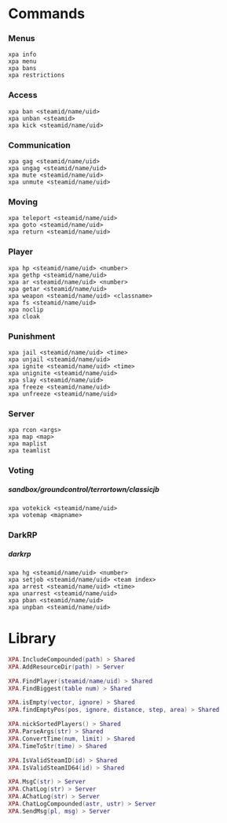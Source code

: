 # Commands
### Menus
```
xpa info
xpa menu
xpa bans
xpa restrictions
```
### Access
```
xpa ban <steamid/name/uid>
xpa unban <steamid>
xpa kick <steamid/name/uid>
```
### Communication
```
xpa gag <steamid/name/uid>
xpa ungag <steamid/name/uid>
xpa mute <steamid/name/uid>
xpa unmute <steamid/name/uid>
```
### Moving
```
xpa teleport <steamid/name/uid>
xpa goto <steamid/name/uid>
xpa return <steamid/name/uid>
```
### Player
```
xpa hp <steamid/name/uid> <number>
xpa gethp <steamid/name/uid>
xpa ar <steamid/name/uid> <number>
xpa getar <steamid/name/uid>
xpa weapon <steamid/name/uid> <classname>
xpa fs <steamid/name/uid>
xpa noclip
xpa cloak
```
### Punishment
```
xpa jail <steamid/name/uid> <time>
xpa unjail <steamid/name/uid>
xpa ignite <steamid/name/uid> <time>
xpa unignite <steamid/name/uid>
xpa slay <steamid/name/uid>
xpa freeze <steamid/name/uid>
xpa unfreeze <steamid/name/uid>
```
### Server
```
xpa rcon <args>
xpa map <map>
xpa maplist
xpa teamlist
```
### Voting 
##### sandbox/groundcontrol/terrortown/classicjb
```
xpa votekick <steamid/name/uid>
xpa votemap <mapname>
```
### DarkRP
##### darkrp
```
xpa hg <steamid/name/uid> <number>
xpa setjob <steamid/name/uid> <team index>
xpa arrest <steamid/name/uid> <time>
xpa unarrest <steamid/name/uid>
xpa pban <steamid/name/uid>
xpa unpban <steamid/name/uid>
```

# Library
```lua
XPA.IncludeCompounded(path) > Shared
XPA.AddResourceDir(path) > Server
```
```lua
XPA.FindPlayer(steamid/name/uid) > Shared
XPA.FindBiggest(table num) > Shared
```
```lua
XPA.isEmpty(vector, ignore) > Shared
XPA.findEmptyPos(pos, ignore, distance, step, area) > Shared
```
```lua
XPA.nickSortedPlayers() > Shared
XPA.ParseArgs(str) > Shared
XPA.ConvertTime(num, limit) > Shared
XPA.TimeToStr(time) > Shared
```
```lua
XPA.IsValidSteamID(id) > Shared
XPA.IsValidSteamID64(id) > Shared
```
```lua
XPA.MsgC(str) > Server
XPA.ChatLog(str) > Server
XPA.AChatLog(str) > Server
XPA.ChatLogCompounded(astr, ustr) > Server
XPA.SendMsg(pl, msg) > Server
```
